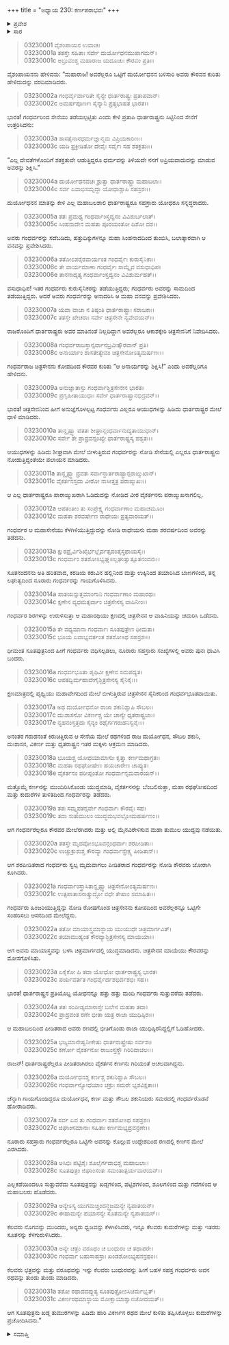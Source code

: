+++
title = "ಅಧ್ಯಾಯ 230: ಕರ್ಣಪರಾಭವಃ"
+++

<details><summary>ಪ್ರವೇಶ</summary>


।।   ಓಂ ಓಂ ನಮೋ ನಾರಾಯಣಾಯ।।   ಶ್ರೀ ವೇದವ್ಯಾಸಾಯ ನಮಃ ।।

ಶ್ರೀ ಕೃಷ್ಣದ್ವೈಪಾಯನ ವೇದವ್ಯಾಸ ವಿರಚಿತ  

**ಶ್ರೀ ಮಹಾಭಾರತ**

**ಆರಣ್ಯಕ ಪರ್ವ**

**ಘೋಷಯಾತ್ರಾ ಪರ್ವ**

**ಅಧ್ಯಾಯ 230**

</details>


<details><summary>ಸಾರ</summary>

ದುರ್ಯೋಧನನು ಸೇನೆಯೊಂದಿಗೆ ದ್ವೈತವನವನ್ನು ಬಲವಂತ ಮಾಡಿ ಪ್ರವೇಶಿಸಲು ಗಂಧರ್ವರೊಡನೆ ನಡೆದ ಯುದ್ಧ (1-20). ಕೋಪಗೊಂಡ ಗಂಧರ್ವರಾಜ ಚಿತ್ರಸೇನನು ಮಾಯಾಯುದ್ಧವನ್ನು ಪ್ರಾರಂಭಿಸಿದುದು; ಕರ್ಣನು ಪಲಾಯನ ಮಾಡಿದುದು (21-31).

</details>


> 03230001 ವೈಶಂಪಾಯನ ಉವಾಚ।  
03230001a ತತಸ್ತೇ ಸಹಿತಾಃ ಸರ್ವೇ ದುರ್ಯೋಧನಮುಪಾಗಮನ್।  
03230001c ಅಬ್ರುವಂಶ್ಚ ಮಹಾರಾಜ ಯದೂಚುಃ ಕೌರವಂ ಪ್ರತಿ।।

ವೈಶಂಪಾಯನನು ಹೇಳಿದನು: “ಮಹಾರಾಜ! ಅವರೆಲ್ಲರೂ ಒಟ್ಟಿಗೆ ದುರ್ಯೋಧನನ ಬಳಿಸಾರಿ ಅವರು ಕೌರವನ ಕುರಿತು ಹೇಳಿದುದನ್ನು ವರದಿಮಾಡಿದರು.

> 03230002a ಗಂಧರ್ವೈರ್ವಾರಿತೇ ಸೈನ್ಯೇ ಧಾರ್ತರಾಷ್ಟ್ರಃ ಪ್ರತಾಪವಾನ್।  
03230002c ಅಮರ್ಷಪೂರ್ಣಃ ಸೈನ್ಯಾನಿ ಪ್ರತ್ಯಭಾಷತ ಭಾರತ।।

ಭಾರತ! ಗಂಧರ್ವರಿಂದ ಸೇನೆಯು ತಡೆಯಲ್ಪಟ್ಟಿತು ಎಂದು ಕೇಳಿ ಪ್ರತಾಪಿ ಧಾರ್ತರಾಷ್ಟ್ರನು ಸಿಟ್ಟಿನಿಂದ ಸೇನೆಗೆ ಉತ್ತರಿಸಿದನು:

> 03230003a ಶಾಸತೈನಾನಧರ್ಮಜ್ಞಾನ್ಮಮ ವಿಪ್ರಿಯಕಾರಿಣಃ।  
03230003c ಯದಿ ಪ್ರಕ್ರೀಡಿತೋ ದೇವೈಃ ಸರ್ವೈಃ ಸಹ ಶತಕ್ರತುಃ।।

“ಎಲ್ಲ ದೇವತೆಗಳೊಂದಿಗೆ ಶತಕ್ರತುವೇ ಆಡುತ್ತಿದ್ದರೂ ಧರ್ಮವನ್ನು ತಿಳಿಯದೇ ನನಗೆ ಅಪ್ರಿಯವಾದುದನ್ನು ಮಾಡುವ ಅವರನ್ನು ಶಿಕ್ಷಿಸಿ.”

> 03230004a ದುರ್ಯೋಧನವಚಃ ಶ್ರುತ್ವಾ ಧಾರ್ತರಾಷ್ಟ್ರಾ ಮಹಾಬಲಾಃ।  
03230004c ಸರ್ವ ಏವಾಭಿಸಮ್ನದ್ಧಾ ಯೋಧಾಶ್ಚಾಪಿ ಸಹಸ್ರಶಃ।।

ದುರ್ಯೋಧನನ ಮಾತನ್ನು ಕೇಳಿ ಎಲ್ಲ ಮಹಾಬಲಶಾಲಿ ಧಾರ್ತರಾಷ್ಟ್ರರೂ ಸಹಸ್ರಾರು ಯೋಧರೂ ಸನ್ನದ್ಧರಾದರು.

> 03230005a ತತಃ ಪ್ರಮಥ್ಯ ಗಂಧರ್ವಾಂಸ್ತದ್ವನಂ ವಿವಿಶುರ್ಬಲಾತ್।   
03230005c ಸಿಂಹನಾದೇನ ಮಹತಾ ಪೂರಯಂತೋ ದಿಶೋ ದಶ।।

ಅವರು ಗಂಧರ್ವರನ್ನು ಸದೆಬಡಿದು, ಹತ್ತುದಿಕ್ಕುಗಳನ್ನೂ ಮಹಾ ಸಿಂಹನಾದದಿಂದ ತುಂಬಿಸಿ, ಬಲಾತ್ಕಾರವಾಗಿ ಆ ವನವನ್ನು ಪ್ರವೇಶಿಸಿದರು.

> 03230006a ತತೋಽಪರೈರವಾರ್ಯಂತ ಗಂಧರ್ವೈಃ ಕುರುಸೈನಿಕಾಃ।  
03230006c ತೇ ವಾರ್ಯಮಾಣಾ ಗಂಧರ್ವೈಃ ಸಾಮ್ನೈವ ವಸುಧಾಧಿಪ।   
03230006e ತಾನನಾದೃತ್ಯ ಗಂಧರ್ವಾಂಸ್ತದ್ವನಂ ವಿವಿಶುರ್ಮಹತ್।।

ವಸುಧಾಧಿಪ! ಇತರ ಗಂಧರ್ವರು ಕುರುಸೈನಿಕರನ್ನು ತಡೆಯುತ್ತಿದ್ದರು; ಗಂಧರ್ವರು ಅವರನ್ನು ಸಾಮದಿಂದ ತಡೆಯುತ್ತಿದ್ದರು. ಆದರೆ ಅವರು ಗಂಧರ್ವರನ್ನು ಅನಾದರಿಸಿ ಆ ಮಹಾ ವನವನ್ನು ಪ್ರವೇಶಿಸಿದರು.

> 03230007a ಯದಾ ವಾಚಾ ನ ತಿಷ್ಠಂತಿ ಧಾರ್ತರಾಷ್ಟ್ರಾಃ ಸರಾಜಕಾಃ।  
03230007c ತತಸ್ತೇ ಖೇಚರಾಃ ಸರ್ವೇ ಚಿತ್ರಸೇನೇ ನ್ಯವೇದಯನ್।।

ರಾಜರೊಂದಿಗೆ ಧಾರ್ತರಾಷ್ಟ್ರರು ಅವರ ಮಾತಿನಂತೆ ನಿಲ್ಲದಿದ್ದಾಗ ಅವರೆಲ್ಲರೂ ಆಕಾಶಕ್ಕೇರಿ ಚಿತ್ರಸೇನನಿಗೆ ನಿವೇದಿಸಿದರು.

> 03230008a ಗಂಧರ್ವರಾಜಸ್ತಾನ್ಸರ್ವಾನಬ್ರವೀತ್ಕೌರವಾನ್ ಪ್ರತಿ।  
03230008c ಅನಾರ್ಯಾಂ ಶಾಸತೇತ್ಯೇವಂ ಚಿತ್ರಸೇನೋಽತ್ಯಮರ್ಷಣಃ।।

ಗಂಧರ್ವರಾಜ ಚಿತ್ರಸೇನನು ಕೋಪದಿಂದ ಕೌರವರ ಕುರಿತು “ಆ ಅನಾರ್ಯರನ್ನು ಶಿಕ್ಷಿಸಿ!” ಎಂದು ಅವರೆಲ್ಲರಿಗೂ ಹೇಳಿದನು.

> 03230009a ಅನುಜ್ಞಾತಾಸ್ತು ಗಂಧರ್ವಾಶ್ಚಿತ್ರಸೇನೇನ ಭಾರತ।  
03230009c ಪ್ರಗೃಹೀತಾಯುಧಾಃ ಸರ್ವೇ ಧಾರ್ತರಾಷ್ಟ್ರಾನಭಿದ್ರವನ್।।

ಭಾರತ! ಚಿತ್ರಸೇನನಿಂದ ಹೀಗೆ ಅನುಜ್ಞೆಗೊಳಲ್ಪಟ್ಟ ಗಂಧರ್ವರು ಎಲ್ಲರೂ ಆಯುಧಗಳನ್ನು ಹಿಡಿದು ಧಾರ್ತರಾಷ್ಟ್ರರ ಮೇಲೆ ಧಾಳಿ ಮಾಡಿದರು.

> 03230010a ತಾನ್ದೃಷ್ಟ್ವಾ ಪತತಃ ಶೀಘ್ರಾನ್ಗಂಧರ್ವಾನುದ್ಯತಾಯುಧಾನ್।  
03230010c ಸರ್ವೇ ತೇ ಪ್ರಾದ್ರವನ್ಸಂಖ್ಯೇ ಧಾರ್ತರಾಷ್ಟ್ರಸ್ಯ ಪಶ್ಯತಃ।।

ಆಯುಧಗಳನ್ನು ಹಿಡಿದು ಶೀಘ್ರವಾಗಿ ಮೇಲೆ ಬೀಳುತ್ತಿರುವ ಗಂಧರ್ವರನ್ನು ನೋಡಿ ಸೇನೆಯಲ್ಲಿ ಎಲ್ಲರೂ ಧಾರ್ತರಾಷ್ಟ್ರನು ನೋಡುತ್ತಿದ್ದಂತೆಯೇ ಪಲಾಯನ ಮಾಡಿದರು.

> 03230011a ತಾನ್ದೃಷ್ಟ್ವಾ ದ್ರವತಃ ಸರ್ವಾನ್ಧಾರ್ತರಾಷ್ಟ್ರಾನ್ಪರಾಙ್ಮುಖಾನ್।  
03230011c ವೈಕರ್ತನಸ್ತದಾ ವೀರೋ ನಾಸೀತ್ತತ್ರ ಪರಾಙ್ಮುಖಃ।।

ಆ ಎಲ್ಲ ಧಾರ್ತರಾಷ್ಟ್ರರೂ ಪಾರಾಙ್ಮುಖರಾಗಿ ಓಡಿದುದನ್ನು ನೋಡಿದ ವೀರ ವೈಕರ್ತನನು ಪರಾಙ್ಮುಖನಾಗಲಿಲ್ಲ.

> 03230012a ಆಪತಂತೀಂ ತು ಸಂಪ್ರೇಕ್ಷ್ಯ ಗಂಧರ್ವಾಣಾಂ ಮಹಾಚಮೂಂ।  
03230012c ಮಹತಾ ಶರವರ್ಷೇಣ ರಾಧೇಯಃ ಪ್ರತ್ಯವಾರಯತ್।।

ಗಂಧರ್ವರ ಆ ಮಹಾಸೇನೆಯು ಕೆಳಗಿಳಿಯುತ್ತಿದ್ದುದನ್ನು ನೋಡಿ ರಾಧೇಯನು ಮಹಾ ಶರವರ್ಷದಿಂದ ಅವರನ್ನು ತಡೆದನು.

> 03230013a ಕ್ಷುರಪ್ರೈರ್ವಿಶಿಖೈರ್ಭಲ್ಲೈರ್ವತ್ಸದಂತೈಸ್ತಥಾಯಸೈಃ।  
03230013c ಗಂಧರ್ವಾಂ ಶತಶೋಽಭ್ಯಘ್ನಽಲ್ಲಘುತ್ವಾತ್ಸೂತನಂದನಃ।।

ಸೂತನಂದನನು ಅತಿ ಹರಿತವಾದ, ಕರಡಿಯ ಕರುವಿನ ಹಲ್ಲಿನಿಂದ ಮತ್ತು ಉಕ್ಕಿನಿಂದ ತಯಾರಿಸಿದ ಬಾಣಗಳಿಂದ, ತನ್ನ ಲಘುತ್ವದಿಂದ ನೂರಾರು ಗಂಧರ್ವರನ್ನು ಗಾಯಗೊಳಿಸಿದನು.

> 03230014a ಪಾತಯನ್ನುತ್ತಮಾಂಗಾನಿ ಗಂಧರ್ವಾಣಾಂ ಮಹಾರಥಃ।  
03230014c ಕ್ಷಣೇನ ವ್ಯಧಮತ್ಸರ್ವಾಂ ಚಿತ್ರಸೇನಸ್ಯ ವಾಹಿನೀಂ।।

ಗಂಧರ್ವರ ಶಿರಗಳನ್ನು ಉರುಳಿಸುತ್ತಾ ಆ ಮಹಾರಥಿಯು ಕ್ಷಣದಲ್ಲಿ ಚಿತ್ರಸೇನನ ಆ ವಾಹಿನಿಯನ್ನು ಚದುರಿಸಿ ಒಡೆದನು.

> 03230015a ತೇ ವಧ್ಯಮಾನಾ ಗಂಧರ್ವಾಃ ಸೂತಪುತ್ರೇಣ ಧೀಮತಾ।  
03230015c ಭೂಯ ಏವಾಭ್ಯವರ್ತಂತ ಶತಶೋಽಥ ಸಹಸ್ರಶಃ।।

ಧೀಮಂತ ಸೂತಪುತ್ರನಿಂದ ಹೀಗೆ ಗಂಧರ್ವರು ವಧಿಸಲ್ಪಡಲು, ನೂರಾರು ಸಹಸ್ರಾರು ಸಂಖ್ಯೆಗಳಲ್ಲಿ ಅವರು ಪುನಃ ಧಾವಿಸಿ ಬಂದರು.

> 03230016a ಗಂಧರ್ವಭೂತಾ ಪೃಥಿವೀ ಕ್ಷಣೇನ ಸಮಪದ್ಯತ।  
03230016c ಆಪತದ್ಭಿರ್ಮಹಾವೇಗೈಶ್ಚಿತ್ರಸೇನಸ್ಯ ಸೈನಿಕೈಃ।।

ಕ್ಷಣಮಾತ್ರದಲ್ಲಿ ಪೃಥ್ವಿಯು ಮಹಾವೇಗದಿಂದ ಮೇಲೆ ಬೀಳುತ್ತಿರುವ ಚಿತ್ರಸೇನನ ಸೈನಿಕರಿಂದ ಗಂಧರ್ವಭೂತವಾಯಿತು.

> 03230017a ಅಥ ದುರ್ಯೋಧನೋ ರಾಜಾ ಶಕುನಿಶ್ಚಾಪಿ ಸೌಬಲಃ।  
03230017c ದುಃಶಾಸನೋ ವಿಕರ್ಣಶ್ಚ ಯೇ ಚಾನ್ಯೇ ಧೃತರಾಷ್ಟ್ರಜಾಃ।  
03230017e ನ್ಯಹನಂಸ್ತತ್ತದಾ ಸೈನ್ಯಂ ರಥೈರ್ಗಗರುಡನಿಸ್ವನೈಃ।।

ಅನಂತರ ಗರುಡನಂತೆ ಕಿರುಚಿತ್ತಿರುವ ಆ ಸೇನೆಯ ಮೇಲೆ ರಥಗಳಿಂದ ರಾಜ ದುರ್ಯೋಧನ, ಸೌಬಲ ಶಕುನಿ, ದುಃಶಾಸನ, ವಿಕರ್ಣ ಮತ್ತು ಧೃತರಾಷ್ಟ್ರನ ಇತರ ಮಕ್ಕಳು ಆಕ್ರಮಣ ಮಾಡಿದರು.

> 03230018a ಭೂಯಶ್ಚ ಯೋಧಯಾಮಾಸುಃ ಕೃತ್ವಾ ಕರ್ಣಮಥಾಗ್ರತಃ।  
03230018c ಮಹತಾ ರಥಘೋಷೇಣ ಹಯಚಾರೇಣ ಚಾಪ್ಯುತ।  
03230018e ವೈಕರ್ತನಂ ಪರೀಪ್ಸಂತೋ ಗಂಧರ್ವಾನ್ಸಮವಾರಯನ್।।

ಮತ್ತೊಮ್ಮೆ ಕರ್ಣನನ್ನು ಮುಂದಿರಿಸಿಕೊಂಡು ಯುದ್ಧಮಾಡಿ, ವೈಕರ್ತನನನ್ನು ಬೆಂಬಲಿಸುತ್ತಾ, ಮಹಾ ರಥಘೋಷದಿಂದ ಮತ್ತು ಕುದುರೆಗಳ ತುಳಿತದಿಂದ ಗಂಧರ್ವರನ್ನು ತಡೆದರು.

> 03230019a ತತಃ ಸಮ್ನ್ಯಪತನ್ಸರ್ವೇ ಗಂಧರ್ವಾಃ ಕೌರವೈಃ ಸಹ।  
03230019c ತದಾ ಸುತುಮುಲಂ ಯುದ್ಧಮಭವಲ್ಲೋಮಹರ್ಷಣಂ।।

ಆಗ ಗಂಧರ್ವರೆಲ್ಲರೂ ಕೌರವರ ಮೇಲೆರಗಿದರು ಮತ್ತು ಅಲ್ಲಿ ಮೈನವಿರೇಳಿಸುವ ಮಹಾ ತುಮುಲ ಯುದ್ದವು ನಡೆಯಿತು.

> 03230020a ತತಸ್ತೇ ಮೃದವೋಽಭೂವನ್ಗಂಧರ್ವಾಃ ಶರಪೀಡಿತಾಃ।  
03230020c ಉಚ್ಚುಕ್ರುಶುಶ್ಚ ಕೌರವ್ಯಾ ಗಂಧರ್ವಾನ್ಪ್ರೇಕ್ಷ್ಯ ಪೀಡಿತಾನ್।।

ಆಗ ಶರಪೀಡಿತರಾದ ಗಂಧರ್ವರು ಸ್ವಲ್ಪ ಮೃದುವಾಗಲು ಪೀಡಿತರಾದ ಗಂಧರ್ವರನ್ನು ನೋಡಿ ಕೌರವರು ಜೋರಾಗಿ ಕೂಗಿದರು.

> 03230021a ಗಂಧರ್ವಾಂಸ್ತ್ರಾಸಿತಾನ್ದೃಷ್ಟ್ವಾ ಚಿತ್ರಸೇನೋಽತ್ಯಮರ್ಷಣಃ।   
03230021c ಉತ್ಪಪಾತಾಸನಾತ್ಕ್ರುದ್ಧೋ ವಧೇ ತೇಷಾಂ ಸಮಾಹಿತಃ।।

ಗಂಧರ್ವರು ಹಿಂಜರಿಯುತ್ತಿದ್ದನ್ನು ನೋಡಿ ರೋಷಗೊಂಡ ಚಿತ್ರಸೇನನು ಕೋಪದಿಂದ ಅವರೆಲ್ಲರನ್ನೂ ಒಟ್ಟಿಗೇ ಸಂಹರಿಸಲು ಆಸನದಿಂದ ಮೇಲೆದ್ದನು.

> 03230022a ತತೋ ಮಾಯಾಸ್ತ್ರಮಾಸ್ಥಾಯ ಯುಯುಧೇ ಚಿತ್ರಮಾರ್ಗವಿತ್।  
03230022c ತಯಾಮುಹ್ಯಂತ ಕೌರವ್ಯಾಶ್ಚಿತ್ರಸೇನಸ್ಯ ಮಾಯಯಾ।।

ಆಗ ಅವನು ಮಾಯಾಸ್ತ್ರವನ್ನು ಬಳಸಿ ಚಿತ್ರಮಾರ್ಗದಲ್ಲಿ ಯುದ್ಧಮಾಡಿದನು. ಚಿತ್ರಸೇನನ ಮಾಯೆಯು ಕೌರವರನ್ನು ಮೋಸಗೊಳಿಸಿತು.

> 03230023a ಏಕೈಕೋ ಹಿ ತದಾ ಯೋಧೋ ಧಾರ್ತರಾಷ್ಟ್ರಸ್ಯ ಭಾರತ।  
03230023c ಪರ್ಯವರ್ತತ ಗಂಧರ್ವೈರ್ದಶಭಿರ್ದಶಭಿಃ ಸಹ।।

ಭಾರತ! ಧಾರ್ತರಾಷ್ಟ್ರನ ಪ್ರತಿಯೊಬ್ಬ ಯೋಧನನ್ನೂ ಹತ್ತು ಹತ್ತು ಮಂದಿ ಗಂಧರ್ವರು ಸುತ್ತುವರೆದು ತಡೆದರು.

> 03230024a ತತಃ ಸಂಪೀಡ್ಯಮಾನಾಸ್ತೇ ಬಲೇನ ಮಹತಾ ತದಾ।  
03230024c ಪ್ರಾದ್ರವಂತ ರಣೇ ಭೀತಾ ಯತ್ರ ರಾಜಾ ಯುಧಿಷ್ಠಿರಃ।।

ಆ ಮಹಾಬಲದಿಂದ ಪೀಡಿತರಾದ ಅವರು ರಣದಲ್ಲಿ ಭೀತಿಗೊಂಡು ರಾಜಾ ಯುಧಿಷ್ಠಿರನಿದ್ದಲ್ಲಿಗೆ ಓಡಿಹೋದರು.

> 03230025a ಭಜ್ಯಮಾನೇಷ್ವನೀಕೇಷು ಧಾರ್ತರಾಷ್ಟ್ರೇಷು ಸರ್ವಶಃ।   
03230025c ಕರ್ಣೋ ವೈಕರ್ತನೋ ರಾಜಂಸ್ತಸ್ಥೌ ಗಿರಿರಿವಾಚಲಃ।।

ರಾಜನ್! ಧಾರ್ತರಾಷ್ಟ್ರರೆಲ್ಲರೂ ಪೀಡಿತರಾಗಿರಲು ವೈಕರ್ತನ ಕರ್ಣನು ಗಿರಿಯಂತೆ ಅಚಲವಾಗಿದ್ದನು.

> 03230026a ದುರ್ಯೋಧನಶ್ಚ ಕರ್ಣಶ್ಚ ಶಕುನಿಶ್ಚಾಪಿ ಸೌಬಲಃ।  
03230026c ಗಂಧರ್ವಾನ್ಯೋಧಯಾಂ ಚಕ್ರುಃ ಸಮರೇ ಭೃಶವಿಕ್ಷತಾಃ।।

ಚೆನ್ನಾಗಿ ಗಾಯಗೊಂಡಿದ್ದರೂ ದುರ್ಯೋಧನ, ಕರ್ಣ ಮತ್ತು ಸೌಬಲ ಶಕುನಿಯರು ಸಮರದಲ್ಲಿ ಗಂಧರ್ವರೊಡನೆ ಹೋರಾಡಿದರು.

> 03230027a ಸರ್ವ ಏವ ತು ಗಂಧರ್ವಾಃ ಶತಶೋಽಥ ಸಹಸ್ರಶಃ।   
03230027c ಜಿಘಾಂಸಮಾನಾಃ ಸಹಿತಾಃ ಕರ್ಣಮಭ್ಯದ್ರವನ್ರಣೇ।।

ನೂರಾರು ಸಹಸ್ರಾರು ಗಂಧರ್ವರೆಲ್ಲರೂ ಒಟ್ಟಿಗೇ ಅವನನ್ನು ಕೊಲ್ಲುವ ಉದ್ದೇಶದಿಂದ ರಣದಲ್ಲಿ ಕರ್ಣನ ಮೇಲೆ ಎರಗಿದರು.

> 03230028a ಅಸಿಭಿಃ ಪಟ್ಟಿಶೈಃ ಶೂಲೈರ್ಗದಾಭಿಶ್ಚ ಮಹಾಬಲಾಃ।  
03230028c ಸೂತಪುತ್ರಂ ಜಿಘಾಂಸಂತಃ ಸಮಂತಾತ್ಪರ್ಯವಾರಯನ್।।

ಎಲ್ಲಕಡೆಯಿಂದಲೂ ಸುತ್ತುವರೆದು ಸೂತಪುತ್ರನನ್ನು ಖಡ್ಗಗಳಿಂದ, ಪಟ್ಟಿಶಗಳಿಂದ, ಶೂಲಗಳಿಂದ ಮತ್ತು ಗದೆಗಳಿಂದ ಆ ಮಹಾಬಲರು ಹೊಡೆದರು.

> 03230029a ಅನ್ಯೇಽಸ್ಯ ಯುಗಮಚ್ಚಿಂದನ್ಧ್ವಜಮನ್ಯೇ ನ್ಯಪಾತಯನ್।  
03230029c ಈಷಾಮನ್ಯೇ ಹಯಾನನ್ಯೇ ಸೂತಮನ್ಯೇ ನ್ಯಪಾತಯನ್।।

ಕೆಲವರು ನೊಗವನ್ನು ಮುರಿದರು, ಅನ್ಯರು ಧ್ವಜವನ್ನು ಕೆಳಗಿಳಿಸಿದರು, ಇನ್ನೂ ಕೆಲವರು ಕುದುರೆಗಳನ್ನು ಮತ್ತು ಇತರರು ಸೂತನನ್ನು ಕೆಳಗುರುಳಿಸಿದರು.

> 03230030a ಅನ್ಯೇ ಚತ್ರಂ ವರೂಥಂ ಚ ಬಂಧುರಂ ಚ ತಥಾಪರೇ।  
03230030c ಗಂಧರ್ವಾ ಬಹುಸಾಹಸ್ರಾಃ ಖಂಡಶೋಽಭ್ಯಹನನ್ರಥಂ।।

ಕೆಲವರು ಛತ್ರವನ್ನು ಮತ್ತು ವರೂಥವನ್ನು ಇನ್ನು ಕೆಲವರು ಬಂಧುರವನ್ನು ಹೀಗೆ ಬಹಳ ಸಹಸ್ರ ಗಂಧರ್ವರು ಅವನ ರಥವನ್ನು ತುಂಡು ತುಂಡು ಮಾಡಿದರು.

> 03230031a ತತೋ ರಥಾದವಪ್ಲುತ್ಯ ಸೂತಪುತ್ರೋಽಸಿಚರ್ಮಭೃತ್।  
03230031c ವಿಕರ್ಣರಥಮಾಸ್ಥಾಯ ಮೋಕ್ಷಾಯಾಶ್ವಾನಚೋದಯತ್।।

ಆಗ ಸೂತಪುತ್ರನು ಖಡ್ಗ ತುಮುರಗಳನ್ನು ಹಿಡಿದು ಹಾರಿ ವಿಕರ್ಣನ ರಥದ ಮೇಲೆ ಕುಳಿತು ತಪ್ಪಿಸಿಕೊಳ್ಳಲು ಕುದುರೆಗಳನ್ನು ಪ್ರಚೋದಿಸಿದನು.”


<details><summary>ಸಮಾಪ್ತಿ</summary>


ಇತಿ ಶ್ರೀ ಮಹಾಭಾರತೇ ಆರಣ್ಯಕ ಪರ್ವಣಿ ಘೋಷಯಾತ್ರಾ ಪರ್ವಣಿ ಕರ್ಣಪರಾಭವೇ ತ್ರಿಂಶದಧಿಕದ್ವಿಶತತಮೋಽಧ್ಯಾಯಃ।  
ಇದು ಮಹಾಭಾರತದ ಆರಣ್ಯಕ ಪರ್ವದಲ್ಲಿ ಘೋಷಯಾತ್ರಾ ಪರ್ವದಲ್ಲಿ ಕರ್ಣಪರಾಭವದಲ್ಲಿ ಇನ್ನೂರಾಮೂವತ್ತನೆಯ ಅಧ್ಯಾಯವು.

</details>
